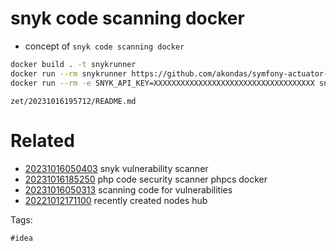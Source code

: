 # snyk code scanning docker

- concept of `snyk code scanning docker`

```bash
docker build . -t snykrunner
docker run --rm snykrunner https://github.com/akondas/symfony-actuator-bundle
docker run --rm -e SNYK_API_KEY=XXXXXXXXXXXXXXXXXXXXXXXXXXXXXXXXXXXX snykrunner https://github.com/akondas/symfony-actuator-bundle
```

` zet/20231016195712/README.md `

# Related

- [20231016050403](/zet/20231016050403/README.md) snyk vulnerability scanner
- [20231016185250](/zet/20231016185250/README.md) php code security scanner phpcs docker
- [20231016050313](/zet/20231016050313/README.md) scanning code for vulnerabilities
- [20221012171100](/zet/20221012171100/README.md) recently created nodes hub

Tags:

    #idea
